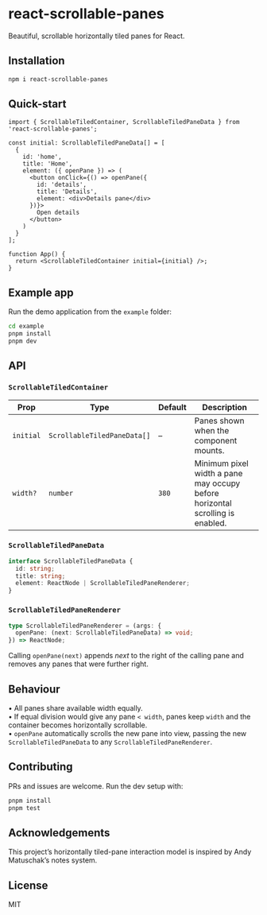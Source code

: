 # react-scrollable-panes
Beautiful, scrollable horizontally tiled panes for React.

## Installation
```bash
npm i react-scrollable-panes
```

## Quick-start
```tsx
import { ScrollableTiledContainer, ScrollableTiledPaneData } from 'react-scrollable-panes';

const initial: ScrollableTiledPaneData[] = [
  {
    id: 'home',
    title: 'Home',
    element: ({ openPane }) => (
      <button onClick={() => openPane({
        id: 'details',
        title: 'Details',
        element: <div>Details pane</div>
      })}>
        Open details
      </button>
    )
  }
];

function App() {
  return <ScrollableTiledContainer initial={initial} />;
}
```

## Example app
Run the demo application from the `example` folder:

```bash
cd example
pnpm install
pnpm dev
```

## API
### `ScrollableTiledContainer`

| Prop        | Type                          | Default | Description                                                     |
|-------------|-------------------------------|---------|-----------------------------------------------------------------|
| `initial`   | `ScrollableTiledPaneData[]`   | –       | Panes shown when the component mounts.                          |
| `width?`    | `number`                      | `380`   | Minimum pixel width a pane may occupy before horizontal scrolling is enabled. |

### `ScrollableTiledPaneData`
```ts
interface ScrollableTiledPaneData {
  id: string;
  title: string;
  element: ReactNode | ScrollableTiledPaneRenderer;
}
```

### `ScrollableTiledPaneRenderer`
```ts
type ScrollableTiledPaneRenderer = (args: {
  openPane: (next: ScrollableTiledPaneData) => void;
}) => ReactNode;
```

Calling `openPane(next)` appends *next* to the right of the calling pane and removes any panes that were further right.

## Behaviour

• All panes share available width equally.  
• If equal division would give any pane `< width`, panes keep `width` and the container becomes horizontally scrollable.  
• `openPane` automatically scrolls the new pane into view, passing the new `ScrollableTiledPaneData` to any `ScrollableTiledPaneRenderer`.

## Contributing
PRs and issues are welcome. Run the dev setup with:

```bash
pnpm install
pnpm test
```

## Acknowledgements

This project’s horizontally tiled-pane interaction model is inspired by Andy Matuschak’s notes system.

## License
MIT
